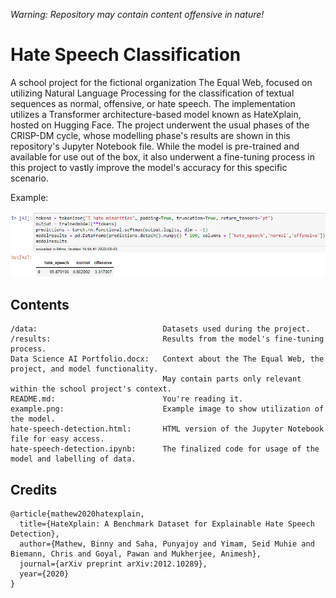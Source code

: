 *Warning: Repository may contain content offensive in nature!*

# Hate Speech Classification

A school project for the fictional organization The Equal Web, focused on utilizing Natural Language Processing for the classification of textual sequences as normal, offensive, or hate speech. The implementation utilizes a Transformer architecture-based model known as HateXplain, hosted on Hugging Face. The project underwent the usual phases of the CRISP-DM cycle, whose modelling phase's results are shown in this repository's Jupyter Notebook file. While the model is pre-trained and available for use out of the box, it also underwent a fine-tuning process in this project to vastly improve the model's accuracy for this specific scenario.

Example:

![Hate Speech Classification Example](https://raw.githubusercontent.com/RumiaGIT/hate-speech-classification/master/example.png 'Milk Sales Per Year')



## Contents
~~~
/data:                            Datasets used during the project.
/results:                         Results from the model's fine-tuning process.
Data Science AI Portfolio.docx:   Context about the The Equal Web, the project, and model functionality.
                                  May contain parts only relevant within the school project's context.
README.md:                        You're reading it.
example.png:                      Example image to show utilization of the model.
hate-speech-detection.html:       HTML version of the Jupyter Notebook file for easy access.
hate-speech-detection.ipynb:      The finalized code for usage of the model and labelling of data.
~~~


## Credits
~~~
@article{mathew2020hatexplain,
  title={HateXplain: A Benchmark Dataset for Explainable Hate Speech Detection},
  author={Mathew, Binny and Saha, Punyajoy and Yimam, Seid Muhie and Biemann, Chris and Goyal, Pawan and Mukherjee, Animesh},
  journal={arXiv preprint arXiv:2012.10289},
  year={2020}
}
~~~
